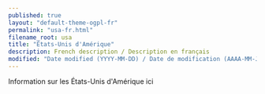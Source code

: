 ```yaml
---
published: true
layout: "default-theme-ogpl-fr"
permalink: "usa-fr.html"
filename_root: usa
title: "États-Unis d'Amérique"
description: French description / Description en français
modified: "Date modified (YYYY-MM-DD) / Date de modification (AAAA-MM-JJ)"
---
```


Information sur les États-Unis d'Amérique ici
